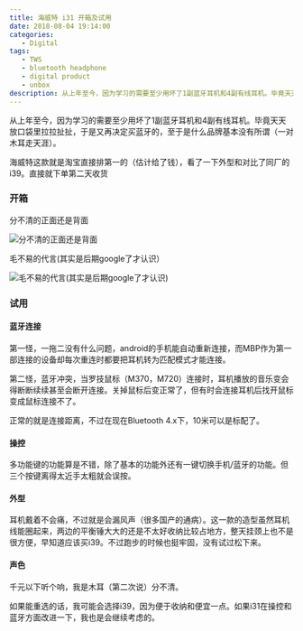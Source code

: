 ```yaml
---
title: 海威特 i31 开箱及试用
date: 2018-08-04 19:14:00
categories:
   - Digital
tags:
   - TWS
   - bluetooth headphone
   - digital product
   - unbox
description: 从上年至今，因为学习的需要至少用坏了1副蓝牙耳机和4副有线耳机。毕竟天天放口袋里拉拉扯扯，于是又再决定买蓝牙的，至于是什么品牌基本没有所谓。
---
```




从上年至今，因为学习的需要至少用坏了1副蓝牙耳机和4副有线耳机。毕竟天天放口袋里拉拉扯扯，于是又再决定买蓝牙的，至于是什么品牌基本没有所谓（一对木耳走天涯）。

海威特这款就是淘宝直接排第一的（估计给了钱），看了一下外型和对比了同厂的i39。直接就下单第二天收货



### 开箱

分不清的正面还是背面

![分不清的正面还是背面](https://i.loli.net/2018/08/04/5b658c78def58.jpg)

毛不易的代言(其实是后期google了才认识）

![毛不易的代言(其实是后期google了才认识)](https://i.loli.net/2018/08/04/5b658cbca3fb0.jpg)



### 试用

#### 蓝牙连接

第一怪，一拖二没有什么问题，android的手机能自动重新连接，而MBP作为第一部连接的设备却每次重连时都要把耳机转为匹配模式才能连接。

第二怪，蓝牙冲突，当罗技鼠标（M370，M720）连接时，耳机播放的音乐变会得断断续续甚至会断开连接。关掉鼠标后变正常了，但有时会连接耳机后找开鼠标变成鼠标连接不了。

正常的就是连接距离，不过在现在Bluetooth 4.x下，10米可以是标配了。



#### 操控

多功能键的功能算是不错，除了基本的功能外还有一键切换手机/蓝牙的功能。但三个按键离得太近手太粗就会误按。



#### 外型

耳机戴着不会痛，不过就是会漏风声（很多国产的通病）。这一款的造型虽然耳机线能圈起来，两边的平衡锤大大的还是不太好收纳比较占地方，整天挂颈上也不是很方便，早知道应该买i39。不过跑步的时候也挺牢固，没有试过松下来。



#### 声色

千元以下听个响，我是木耳（第二次说）分不清。



如果能重选的话，我可能会选择i39，因为便于收纳和便宜一点。如果i31在操控和蓝牙方面改进一下，我也是会继续考虑的。